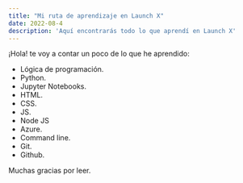 ```yaml
---
title: "Mi ruta de aprendizaje en Launch X"
date: 2022-08-4
description: 'Aquí encontrarás todo lo que aprendí en Launch X'
---
```


¡Hola! te voy a contar un poco de lo que he aprendido:

- Lógica de programación.
- Python.
- Jupyter Notebooks.
- HTML.
- CSS.
- JS.
- Node JS
- Azure.
- Command line.
- Git.
- Github.

Muchas gracias por leer.
